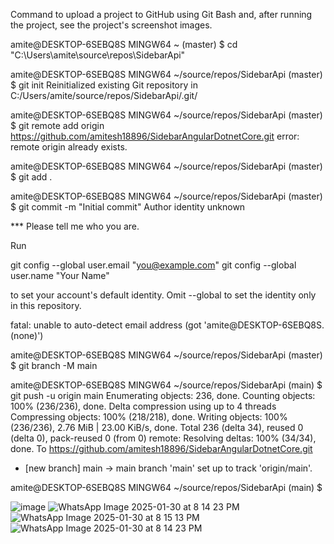 Command to upload a project to GitHub using Git Bash and, after running the project, see the project's screenshot images.

amite@DESKTOP-6SEBQ8S MINGW64 ~ (master)
$ cd "C:\Users\amite\source\repos\SidebarApi"

amite@DESKTOP-6SEBQ8S MINGW64 ~/source/repos/SidebarApi (master)
$ git init
Reinitialized existing Git repository in C:/Users/amite/source/repos/SidebarApi/.git/

amite@DESKTOP-6SEBQ8S MINGW64 ~/source/repos/SidebarApi (master)
$ git remote add origin https://github.com/amitesh18896/SidebarAngularDotnetCore.git
error: remote origin already exists.

amite@DESKTOP-6SEBQ8S MINGW64 ~/source/repos/SidebarApi (master)
$ git add .

amite@DESKTOP-6SEBQ8S MINGW64 ~/source/repos/SidebarApi (master)
$ git commit -m "Initial commit"
Author identity unknown

*** Please tell me who you are.

Run

  git config --global user.email "you@example.com"
  git config --global user.name "Your Name"

to set your account's default identity.
Omit --global to set the identity only in this repository.

fatal: unable to auto-detect email address (got 'amite@DESKTOP-6SEBQ8S.(none)')

amite@DESKTOP-6SEBQ8S MINGW64 ~/source/repos/SidebarApi (master)
$
  git branch -M main

amite@DESKTOP-6SEBQ8S MINGW64 ~/source/repos/SidebarApi (main)
$ git push -u origin main
Enumerating objects: 236, done.
Counting objects: 100% (236/236), done.
Delta compression using up to 4 threads
Compressing objects: 100% (218/218), done.
Writing objects: 100% (236/236), 2.76 MiB | 23.00 KiB/s, done.
Total 236 (delta 34), reused 0 (delta 0), pack-reused 0 (from 0)
remote: Resolving deltas: 100% (34/34), done.
To https://github.com/amitesh18896/SidebarAngularDotnetCore.git
 * [new branch]      main -> main
branch 'main' set up to track 'origin/main'.

amite@DESKTOP-6SEBQ8S MINGW64 ~/source/repos/SidebarApi (main)
$

![image](https://github.com/user-attachments/assets/5f6a1f0d-45a9-4d66-a257-361240443a0a)
![WhatsApp Image 2025-01-30 at 8 14 23 PM](https://github.com/user-attachments/assets/a4efd8ce-640a-457e-8791-889954980719)
![WhatsApp Image 2025-01-30 at 8 15 13 PM](https://github.com/user-attachments/assets/a30d24ef-2eb5-4b60-bbf0-cfbe8c3c8030)
![WhatsApp Image 2025-01-30 at 8 14 23 PM](https://github.com/user-attachments/assets/196082c8-4a0e-4c62-b4c3-caee311fef5e)


